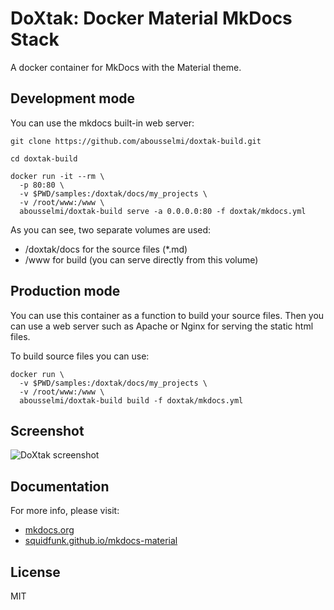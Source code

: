 # DoXtak: Docker Material MkDocs Stack
A docker container for MkDocs with the Material theme.

## Development mode

You can use the mkdocs built-in web server:

``` console
git clone https://github.com/abousselmi/doxtak-build.git
```

``` console
cd doxtak-build
```

``` console
docker run -it --rm \
  -p 80:80 \
  -v $PWD/samples:/doxtak/docs/my_projects \
  -v /root/www:/www \
  abousselmi/doxtak-build serve -a 0.0.0.0:80 -f doxtak/mkdocs.yml
```

As you can see, two separate volumes are used:

* /doxtak/docs for the source files (*.md)
* /www for build (you can serve directly from this volume)

## Production mode

You can use this container as a function to build your source files.
Then you can use a web server such as Apache or Nginx for serving
the static html files.

To build source files you can use:

``` console
docker run \
  -v $PWD/samples:/doxtak/docs/my_projects \
  -v /root/www:/www \
  abousselmi/doxtak-build build -f doxtak/mkdocs.yml
```

## Screenshot

![DoXtak screenshot](https://i.imgur.com/TcKW1Da.png "DoXtak screenshot")

## Documentation

For more info, please visit:

* [mkdocs.org](https://www.mkdocs.org/)
* [squidfunk.github.io/mkdocs-material](https://squidfunk.github.io/mkdocs-material/)

## License

MIT
